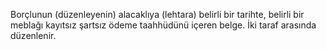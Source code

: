 Borçlunun (düzenleyenin) alacaklıya (lehtara) belirli bir tarihte, belirli bir meblağı kayıtsız şartsız ödeme taahhüdünü içeren belge. İki taraf arasında düzenlenir.